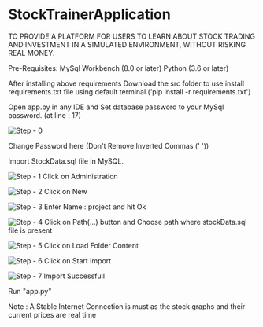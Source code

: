 # StockTrainerApplication
TO PROVIDE A PLATFORM FOR USERS TO LEARN ABOUT STOCK TRADING AND INVESTMENT IN A SIMULATED ENVIRONMENT, WITHOUT RISKING REAL MONEY.

Pre-Requisites:
MySql Workbench (8.0 or later)
Python (3.6 or later)

After installing above requirements
Download the src folder to use
install requirements.txt file using default terminal ('pip install -r requirements.txt')

Open app.py in any IDE and Set database password to your MySql password. (at line : 17)

![Step - 0](https://github.com/rishitgupta2003/StockTrainerApplication/assets/69597366/2e1161d0-bc42-4dac-8890-6ac1b2e10e10)

Change Password here (Don't Remove Inverted Commas (' '))

Import StockData.sql file in MySQL.

![Step - 1](https://github.com/rishitgupta2003/StockTrainerApplication/assets/69597366/01743518-bb23-46a2-9975-0b98695cf745)
Click on Administration

![Step - 2](https://github.com/rishitgupta2003/StockTrainerApplication/assets/69597366/f4238bca-1696-4d14-87f2-764a1e91c2b8)
Click on New

![Step - 3](https://github.com/rishitgupta2003/StockTrainerApplication/assets/69597366/f19ddd19-d524-4f9f-80bf-9084bd31684e)
Enter Name : project and hit Ok

![Step - 4](https://github.com/rishitgupta2003/StockTrainerApplication/assets/69597366/b6e2c027-35a1-4e9b-8161-02fbcb770319)
Click on Path(...) button and Choose path where stockData.sql file is present

![Step - 5](https://github.com/rishitgupta2003/StockTrainerApplication/assets/69597366/45b0f4d0-49f4-48c4-8dae-a4ac953cee63)
Click on Load Folder Content

![Step - 6](https://github.com/rishitgupta2003/StockTrainerApplication/assets/69597366/b1f2f5d3-3025-4a89-8490-0a85a0b618fb)
Click on Start Import

![Step - 7](https://github.com/rishitgupta2003/StockTrainerApplication/assets/69597366/117c352a-0fcc-4378-a4cb-c3794b9e78fe)
Import Successfull

Run "app.py"

Note : A Stable Internet Connection is must as the stock graphs and their current prices are real time

